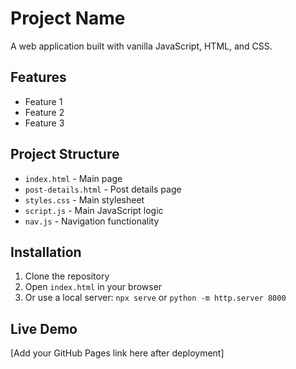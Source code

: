 # Project Name

A web application built with vanilla JavaScript, HTML, and CSS.

## Features
- Feature 1
- Feature 2
- Feature 3

## Project Structure
- `index.html` - Main page
- `post-details.html` - Post details page
- `styles.css` - Main stylesheet
- `script.js` - Main JavaScript logic
- `nav.js` - Navigation functionality

## Installation
1. Clone the repository
2. Open `index.html` in your browser
3. Or use a local server: `npx serve` or `python -m http.server 8000`

## Live Demo
[Add your GitHub Pages link here after deployment]